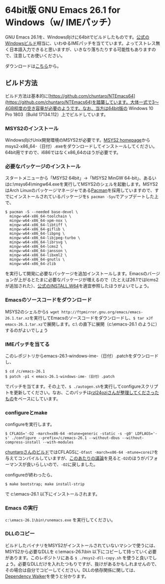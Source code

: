 # 64bit版 GNU Emacs 26.1 for Windows（w/ IMEパッチ）

GNU Emacs 26.1を、Windows向けに64bitでビルドしたものです。[公式のWindowsビルド](http://ftpmirror.gnu.org/emacs/windows/)相当に、いわゆるIMEパッチを当てています。よってストレス無く日本語入力できると思いますが、いきなり落ちたりする可能性もありますので、注意してお使いください。

ダウンロードは[こちら](https://github.com/mhatta/emacs-26-x86_64-win-ime/raw/master/emacs-26.1-x86_64-win-ime-20180619.zip)から。

## ビルド方法

ビルド方法は基本的に[https://github.com/chuntaro/NTEmacs64](https://github.com/chuntaro/NTEmacs64)を踏襲しています。大体一式で3～4GB程度の空き容量が必要のようです。なお、当方は64bit版の Windows 10 Pro 1803（Build 17134.112）上でビルドしています。

### MSYS2のインストール

Windows向けUnix開発環境のMSYS2が必要です。[MSYS2 homepage](https://www.msys2.org/)からmsys2-x86_64-（日付）.exeをダウンロードしてインストールしてください。64bit用ですので、i686ではなくx86_64のほうが必要です。

### 必要なパッケージのインストール

スタートメニューから「MSYS2 64bit」→「MSYS2 MinGW 64-bit」、あるいはc:\msys64\mingw64.exeを実行してMSYS2のシェルを起動します。MSYS2はArch Linuxのパッケージマネージャである[Pacman](https://wiki.archlinux.jp/index.php/Pacman)を採用していますので、すでにインストールされているパッケージを`$ pacman -Syu`でアップデートした上で、

```
$ pacman -S --needed base-devel \
  mingw-w64-x86_64-toolchain \
  mingw-w64-x86_64-xpm-nox \
  mingw-w64-x86_64-libtiff \
  mingw-w64-x86_64-giflib \
  mingw-w64-x86_64-libpng \
  mingw-w64-x86_64-libjpeg-turbo \
  mingw-w64-x86_64-librsvg \
  mingw-w64-x86_64-lcms2 \
  mingw-w64-x86_64-jansson \
  mingw-w64-x86_64-libxml2 \
  mingw-w64-x86_64-gnutls \
  mingw-w64-x86_64-zlib
```

を実行して開発に必要なパッケージを追加インストールします。Emacsのバージョンが上がるとたまに必要なパッケージが増えるので（たとえば26.1ではlcms2が追加された）、[公式のINSTALL.W64](https://git.savannah.gnu.org/cgit/emacs.git/tree/nt/INSTALL.W64)を適宜参照したほうがよいでしょう。

### Emacsのソースコードをダウンロード

MSYS2のシェルから`$ wget http://ftpmirror.gnu.org/emacs/emacs-26.1.tar.xz`を実行してEmacsのソースコードをダウンロードし、`$ tar xJf emacs-26.1.tar.xz`で展開します。c:\ の直下に展開（c:\emacs-26.1 のように）するのがよいでしょう

### IMEパッチを当てる

このレポジトリからemacs-26.1-windows-ime-（日付）.patchをダウンロードし、

```
$ cd /c/emacs-26.1
$ patch -p1 < emacs-26.1-windows-ime-（日付）.patch
```

でパッチを当てます。その上で、`$ ./autogen.sh`を実行してconfigureスクリプトを更新してください。なお、このパッチは[rzl24oziさんが整理してくださったもの](https://gist.github.com/rzl24ozi/008d32c1f0742d3d2901295bf0366efa)をベースにしています。

### configureとmake

configureを実行します。

```
$ CFLAGS='-O2 -march=x86-64 -mtune=generic -static -s -g0' LDFLAGS='-s' ./configure --prefix=/c/emacs-26.1 --without-dbus --without-compress-install --with-modules
```

[chuntaroさんのビルド](https://github.com/chuntaro/NTEmacs64)ではCFLAGSに`-Ofast -march=x86-64 -mtune=corei7`を与えてコンパイルしていますが、[このあたりの議論](https://www.reddit.com/r/emacs/comments/7gex1q/emacs_64bit_for_windows_with_imagemagick_7/)を見ると`-O2`のほうがパフォーマンスが良いらしいので、`-O2`に戻しました。

configureが終わったら、

```
$ make bootstrap; make install-strip
```

で c:\emacs-26.1 以下にインストールされます。

### Emacs の実行

`c:\emacs-26.1\bin\runemacs.exe` を実行してください。

### DLLのコピー

ビルドしたバイナリをMSYS2がインストールされていないマシンで使うには、MSYS2から必要なDLLを c:\emacs-26.1\bin 以下にコピーして持っていく必要があります。このレポジトリにある `$ ./msys2-dll-copy.sh` を使うと良いでしょう。必要なDLLだけを入れたつもりですが、抜けがあるかもしれませんので、その場合は自分でコピーしてください。DLLの依存関係に関しては、[Dependency Walker](http://www.dependencywalker.com/)を使うと分かります。
